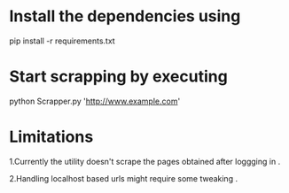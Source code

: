 Install the dependencies using
===================================
pip install -r requirements.txt

Start scrapping  by executing
===================================
python Scrapper.py 'http://www.example.com'

Limitations
============
1.Currently the utility doesn't scrape the pages obtained after loggging in .

2.Handling localhost based urls might require some tweaking .